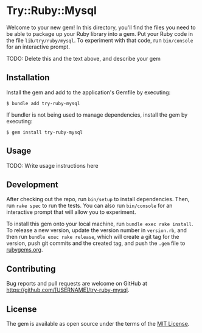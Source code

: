 # Try::Ruby::Mysql

Welcome to your new gem! In this directory, you'll find the files you need to be able to package up your Ruby library into a gem. Put your Ruby code in the file `lib/try/ruby/mysql`. To experiment with that code, run `bin/console` for an interactive prompt.

TODO: Delete this and the text above, and describe your gem

## Installation

Install the gem and add to the application's Gemfile by executing:

    $ bundle add try-ruby-mysql

If bundler is not being used to manage dependencies, install the gem by executing:

    $ gem install try-ruby-mysql

## Usage

TODO: Write usage instructions here

## Development

After checking out the repo, run `bin/setup` to install dependencies. Then, run `rake spec` to run the tests. You can also run `bin/console` for an interactive prompt that will allow you to experiment.

To install this gem onto your local machine, run `bundle exec rake install`. To release a new version, update the version number in `version.rb`, and then run `bundle exec rake release`, which will create a git tag for the version, push git commits and the created tag, and push the `.gem` file to [rubygems.org](https://rubygems.org).

## Contributing

Bug reports and pull requests are welcome on GitHub at https://github.com/[USERNAME]/try-ruby-mysql.

## License

The gem is available as open source under the terms of the [MIT License](https://opensource.org/licenses/MIT).
